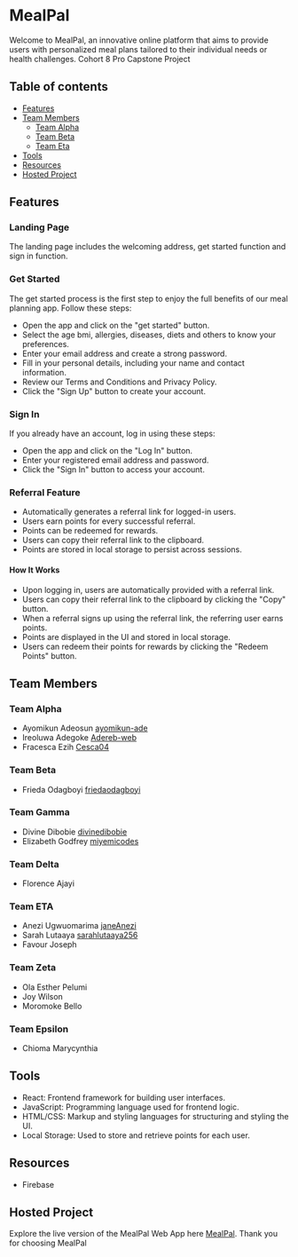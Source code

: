# MealPal

Welcome to MealPal, an innovative online platform that aims to provide users with personalized meal plans tailored to their individual needs or health challenges.
Cohort 8 Pro Capstone Project

## Table of contents

- [Features]()
- [Team Members](#team-members)
  - [Team Alpha](#team-alpha)
  - [Team Beta](#team-beta)
  - [Team Eta](#team-eta)
- [Tools](#tools)
- [Resources](#resources)
- [Hosted Project](#hosted-project)

## Features

### Landing Page
The landing page includes the welcoming address, get started function and sign in function.

### Get Started 
The get started process is the first step to enjoy the full benefits of our meal planning app. Follow these steps:

- Open the app and click on the "get started" button.
- Select the age bmi, allergies, diseases, diets and others to know your preferences.
- Enter your email address and create a strong password.
- Fill in your personal details, including your name and contact information.
- Review our Terms and Conditions and Privacy Policy.
- Click the "Sign Up" button to create your account.
  
### Sign In
If you already have an account, log in using these steps:

* Open the app and click on the "Log In" button.
* Enter your registered email address and password.
* Click the "Sign In" button to access your account.
### Referral Feature

- Automatically generates a referral link for logged-in users.
- Users earn points for every successful referral.
- Points can be redeemed for rewards.
- Users can copy their referral link to the clipboard.
- Points are stored in local storage to persist across sessions.

#### How It Works

- Upon logging in, users are automatically provided with a referral link.
- Users can copy their referral link to the clipboard by clicking the "Copy" button.
- When a referral signs up using the referral link, the referring user earns points.
- Points are displayed in the UI and stored in local storage.
- Users can redeem their points for rewards by clicking the "Redeem Points" button.

## Team Members

### Team Alpha

- Ayomikun Adeosun [ayomikun-ade](https://www.github.com/ayomikun-ade)
- Ireoluwa Adegoke [Adereb-web](https://www.github.com/Adereb-web)
- Fracesca Ezih [Cesca04](https://www.github.com/Cesca04)

### Team Beta

- Frieda Odagboyi [friedaodagboyi](https://www.github.com/friedaodagboyi)

### Team Gamma

- Divine Dibobie [divinedibobie](https://github.com/divinedibobie)
- Elizabeth Godfrey [miyemicodes](https://github.com/miyemicodes)

### Team Delta

- Florence Ajayi []()

### Team ETA

- Anezi Ugwuomarima [janeAnezi](https://www.github.com/janeAnezi)
- Sarah Lutaaya [sarahlutaaya256](https://www.github.com/sarahlutaaya256)
- Favour Joseph []()

### Team Zeta

- Ola Esther Pelumi []()
- Joy Wilson []()
- Moromoke Bello []()

### Team Epsilon

- Chioma Marycynthia []()

## Tools

- React: Frontend framework for building user interfaces.
- JavaScript: Programming language used for frontend logic.
- HTML/CSS: Markup and styling languages for structuring and styling the UI.
- Local Storage: Used to store and retrieve points for each user.

## Resources

- Firebase

## Hosted Project

Explore the live version of the MealPal Web App here [MealPal](https://c8-project.vercel.app/).
Thank you for choosing MealPal
